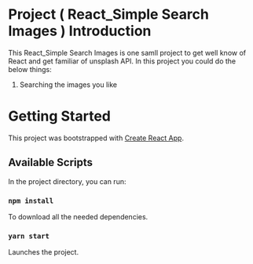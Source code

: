# Project ( React_Simple Search Images ) Introduction

This React_Simple Search Images is one samll project to get well know of React and get familiar of unsplash API.
In this project you could do the below things:

1. Searching the images you like

# Getting Started

This project was bootstrapped with [Create React App](https://github.com/facebook/create-react-app).

## Available Scripts

In the project directory, you can run:

### `npm install`

To download all the needed dependencies.

### `yarn start`

Launches the project.
